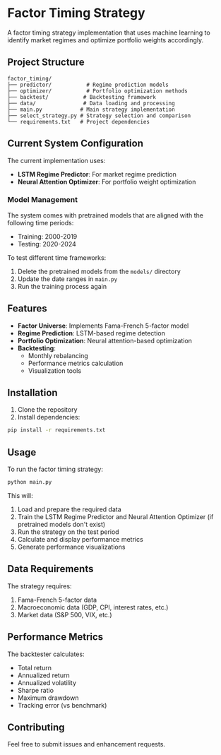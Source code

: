 # Factor Timing Strategy

A factor timing strategy implementation that uses machine learning to identify market regimes and optimize portfolio weights accordingly.

## Project Structure

```
factor_timing/
├── predictor/           # Regime prediction models
├── optimizer/           # Portfolio optimization methods
├── backtest/           # Backtesting framework
├── data/               # Data loading and processing
├── main.py            # Main strategy implementation
├── select_strategy.py # Strategy selection and comparison
└── requirements.txt   # Project dependencies
```

## Current System Configuration

The current implementation uses:
- **LSTM Regime Predictor**: For market regime prediction
- **Neural Attention Optimizer**: For portfolio weight optimization

### Model Management

The system comes with pretrained models that are aligned with the following time periods:
- Training: 2000-2019
- Testing: 2020-2024

To test different time frameworks:
1. Delete the pretrained models from the `models/` directory
2. Update the date ranges in `main.py`
3. Run the training process again

## Features

- **Factor Universe**: Implements Fama-French 5-factor model
- **Regime Prediction**: LSTM-based regime detection
- **Portfolio Optimization**: Neural attention-based optimization
- **Backtesting**:
  - Monthly rebalancing
  - Performance metrics calculation
  - Visualization tools

## Installation

1. Clone the repository
2. Install dependencies:
```bash
pip install -r requirements.txt
```

## Usage

To run the factor timing strategy:

```bash
python main.py
```

This will:
1. Load and prepare the required data
2. Train the LSTM Regime Predictor and Neural Attention Optimizer (if pretrained models don't exist)
3. Run the strategy on the test period
4. Calculate and display performance metrics
5. Generate performance visualizations

## Data Requirements

The strategy requires:
1. Fama-French 5-factor data
2. Macroeconomic data (GDP, CPI, interest rates, etc.)
3. Market data (S&P 500, VIX, etc.)

## Performance Metrics

The backtester calculates:
- Total return
- Annualized return
- Annualized volatility
- Sharpe ratio
- Maximum drawdown
- Tracking error (vs benchmark)

## Contributing

Feel free to submit issues and enhancement requests. 
